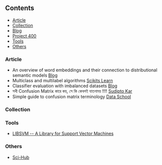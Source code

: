 ## Contents

* [Article](#article)
* [Collection](#collection)
* [Blog](#blog)
* [Project 400](#project-400)
* [Tools](#tools)
* [Others](#others)

### Article

* An overview of word embeddings and their connection to distributional semantic models [Blog](http://blog.aylien.com/overview-word-embeddings-history-word2vec-cbow-glove/)
* Multiclass and multilabel algorithms [Scikits Learn](http://ogrisel.github.io/scikit-learn.org/sklearn-tutorial/modules/multiclass.html)
* Classifier evaluation with imbalanced datasets [Blog](https://classeval.wordpress.com/introduction/basic-evaluation-measures/)
* সখী Confusion Matrix কারে কয়, সে কি কেবলই যাতনাময় !!!! [Sudipto Kar](https://tinyurl.com/y5ppwnj4)
* Simple guide to confusion matrix terminology [Data School](https://www.dataschool.io/simple-guide-to-confusion-matrix-terminology/)

### Collection

### Tools
* [LIBSVM -- A Library for Support Vector Machines](https://www.csie.ntu.edu.tw/~cjlin/libsvm/index.html)

### Others

* [Sci-Hub](https://sci-hub.tw/)

